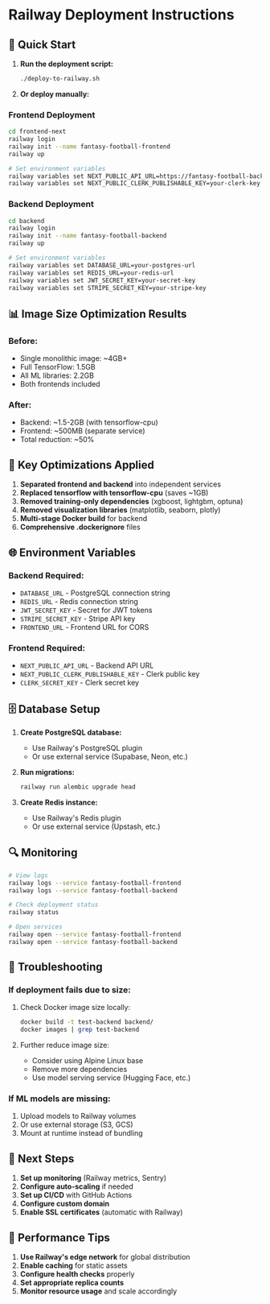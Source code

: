 # Railway Deployment Instructions

## 🚀 Quick Start

1. **Run the deployment script:**
   ```bash
   ./deploy-to-railway.sh
   ```

2. **Or deploy manually:**

### Frontend Deployment
```bash
cd frontend-next
railway login
railway init --name fantasy-football-frontend
railway up

# Set environment variables
railway variables set NEXT_PUBLIC_API_URL=https://fantasy-football-backend.railway.app
railway variables set NEXT_PUBLIC_CLERK_PUBLISHABLE_KEY=your-clerk-key
```

### Backend Deployment
```bash
cd backend
railway login
railway init --name fantasy-football-backend
railway up

# Set environment variables
railway variables set DATABASE_URL=your-postgres-url
railway variables set REDIS_URL=your-redis-url
railway variables set JWT_SECRET_KEY=your-secret-key
railway variables set STRIPE_SECRET_KEY=your-stripe-key
```

## 📊 Image Size Optimization Results

### Before:
- Single monolithic image: ~4GB+
- Full TensorFlow: 1.5GB
- All ML libraries: 2.2GB
- Both frontends included

### After:
- Backend: ~1.5-2GB (with tensorflow-cpu)
- Frontend: ~500MB (separate service)
- Total reduction: ~50%

## 🔧 Key Optimizations Applied

1. **Separated frontend and backend** into independent services
2. **Replaced tensorflow with tensorflow-cpu** (saves ~1GB)
3. **Removed training-only dependencies** (xgboost, lightgbm, optuna)
4. **Removed visualization libraries** (matplotlib, seaborn, plotly)
5. **Multi-stage Docker build** for backend
6. **Comprehensive .dockerignore** files

## 🌐 Environment Variables

### Backend Required:
- `DATABASE_URL` - PostgreSQL connection string
- `REDIS_URL` - Redis connection string
- `JWT_SECRET_KEY` - Secret for JWT tokens
- `STRIPE_SECRET_KEY` - Stripe API key
- `FRONTEND_URL` - Frontend URL for CORS

### Frontend Required:
- `NEXT_PUBLIC_API_URL` - Backend API URL
- `NEXT_PUBLIC_CLERK_PUBLISHABLE_KEY` - Clerk public key
- `CLERK_SECRET_KEY` - Clerk secret key

## 🗄️ Database Setup

1. **Create PostgreSQL database:**
   - Use Railway's PostgreSQL plugin
   - Or use external service (Supabase, Neon, etc.)

2. **Run migrations:**
   ```bash
   railway run alembic upgrade head
   ```

3. **Create Redis instance:**
   - Use Railway's Redis plugin
   - Or use external service (Upstash, etc.)

## 🔍 Monitoring

```bash
# View logs
railway logs --service fantasy-football-frontend
railway logs --service fantasy-football-backend

# Check deployment status
railway status

# Open services
railway open --service fantasy-football-frontend
railway open --service fantasy-football-backend
```

## 🚨 Troubleshooting

### If deployment fails due to size:
1. Check Docker image size locally:
   ```bash
   docker build -t test-backend backend/
   docker images | grep test-backend
   ```

2. Further reduce image size:
   - Consider using Alpine Linux base
   - Remove more dependencies
   - Use model serving service (Hugging Face, etc.)

### If ML models are missing:
1. Upload models to Railway volumes
2. Or use external storage (S3, GCS)
3. Mount at runtime instead of bundling

## 📝 Next Steps

1. **Set up monitoring** (Railway metrics, Sentry)
2. **Configure auto-scaling** if needed
3. **Set up CI/CD** with GitHub Actions
4. **Configure custom domain**
5. **Enable SSL certificates** (automatic with Railway)

## 🎯 Performance Tips

1. **Use Railway's edge network** for global distribution
2. **Enable caching** for static assets
3. **Configure health checks** properly
4. **Set appropriate replica counts**
5. **Monitor resource usage** and scale accordingly